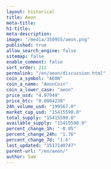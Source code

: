 ```yaml
---
layout: historical
title: Aeon
meta-title: 
h1-title: 
meta-description: 
image: "/media/350955/aeon.png"
published: true
allow_search_engine: false
sitemap: false
enable_comment: false
sort_order: 212
permalink: "/en/aeon/discussion.html"
coin_a_symbol: "AEON"
coin_a_name: "AeonCoin"
coin_a_lower_case: "aeon"
price_usd: "4.97949"
price_btc: "0.0004238"
24h_volume_usd: "199567.0"
market_cap_usd: "15415598.0"
total_supply: "15415598.0"
available_supply: "15415598.0"
percent_change_1h: "-0.05"
percent_change_24h: "1.76"
percent_change_7d: "1.6"
last_updated: "1517140747"
parent-url: "/en/aeon/"
author: Sam
---
```


